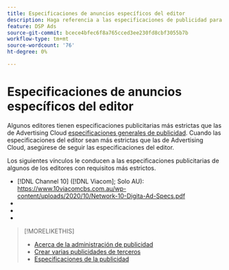 ```yaml
---
title: Especificaciones de anuncios específicos del editor
description: Haga referencia a las especificaciones de publicidad para editores compatibles.
feature: DSP Ads
source-git-commit: bcece4bfec6f8a765cced3ee230fd8cbf3055b7b
workflow-type: tm+mt
source-wordcount: '76'
ht-degree: 0%

---
```


# Especificaciones de anuncios específicos del editor

Algunos editores tienen especificaciones publicitarias más estrictas que las de Advertising Cloud [especificaciones generales de publicidad](/help/dsp/campaign-management/ads/ad-specs.md).  Cuando las especificaciones del editor sean más estrictas que las de Advertising Cloud, asegúrese de seguir las especificaciones del editor.

Los siguientes vínculos le conducen a las especificaciones publicitarias de algunos de los editores con requisitos más estrictos.

* [!DNL Channel 10] ([!DNL Viacom]; Solo AU): https://www.10viacomcbs.com.au/wp-content/uploads/2020/10/Network-10-Digita-Ad-Specs.pdf
* 
   [!DNL CBS Interactive Advanced Media]: https://cbsinteractive.com/advertising/ad-specs/list/cbs-interactive-advanced-media
* 
   [!DNL Hulu]: https://advertising.hulu.com/ad-products/video-commercial
* 

   [!DNL NBCUniversal]: https://together.nbcuni.com/nbcu-creative-guidelines

>[!MORELIKETHIS]
>
>* [Acerca de la administración de publicidad](ad-about.md)
>* [Crear varias publicidades de terceros](ad-create-multiple.md)
>* [Especificaciones de la publicidad](/help/dsp/campaign-management/ads/ad-specs.md)

